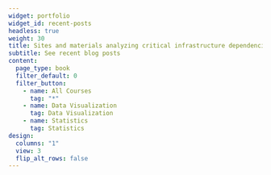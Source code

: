 ```yaml
---
widget: portfolio
widget_id: recent-posts
headless: true
weight: 30
title: Sites and materials analyzing critical infrastructure dependencies
subtitle: See recent blog posts
content:
  page_type: book
  filter_default: 0
  filter_button:
    - name: All Courses
      tag: "*"
    - name: Data Visualization
      tag: Data Visualization
    - name: Statistics
      tag: Statistics
design:
  columns: "1"
  view: 3
  flip_alt_rows: false
---
```

